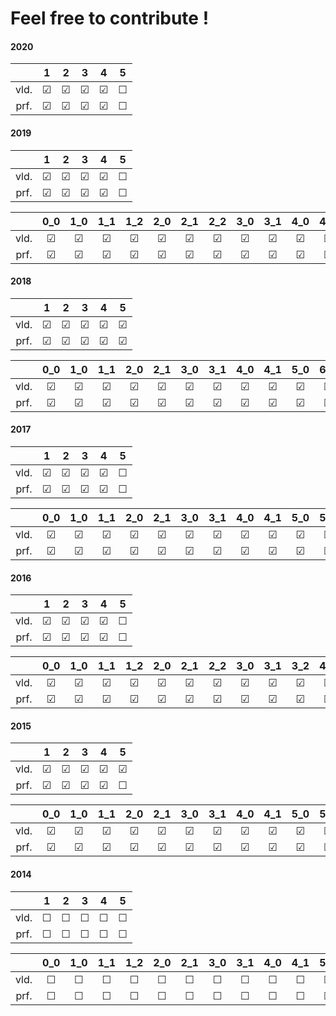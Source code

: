 # Feel free to contribute !

#### 2020
|       |    1  |    2  |    3  |    4  |    5  |
| :---: | :---: | :---: | :---: | :---: | :---: |
|vld.   |&#9745;|&#9745;|&#9745;|&#9745;|&#9744;|
|prf.   |&#9745;|&#9745;|&#9745;|&#9745;|&#9744;|

#### 2019
|       |    1  |    2  |    3  |    4  |    5  |
| :---: | :---: | :---: | :---: | :---: | :---: |
|vld.   |&#9745;|&#9745;|&#9745;|&#9745;|&#9744;|
|prf.   |&#9745;|&#9745;|&#9745;|&#9745;|&#9744;|

|       |   0_0 |    1_0|    1_1|    1_2|    2_0|    2_1|    2_2|    3_0|    3_1|    4_0|    4_1|    5_0|    6_0|    7_0|    8_0|
| :---: | :---: | :---: | :---: | :---: | :---: | :---: | :---: | :---: | :---: | :---: | :---: | :---: | :---: | :---: | :---: |
|vld.   |&#9745;|&#9745;|&#9745;|&#9745;|&#9745;|&#9745;|&#9745;|&#9745;|&#9745;|&#9745;|&#9745;|&#9745;|&#9745;|&#9745;|&#9744;|
|prf.   |&#9745;|&#9745;|&#9745;|&#9745;|&#9745;|&#9745;|&#9745;|&#9745;|&#9745;|&#9745;|&#9745;|&#9744;|&#9745;|&#9745;|&#9744;|

#### 2018
|       |    1  |    2  |    3  |    4  |    5  |
| :---: | :---: | :---: | :---: | :---: | :---: |
|vld.   |&#9745;|&#9745;|&#9745;|&#9745;|&#9745;|
|prf.   |&#9745;|&#9745;|&#9745;|&#9745;|&#9745;|

|       |   0_0 |    1_0|    1_1|    2_0|    2_1|    3_0|    3_1|    4_0|    4_1|    5_0|    6_0|    7_0|    8_0|
| :---: | :---: | :---: | :---: | :---: | :---: | :---: | :---: | :---: | :---: | :---: | :---: | :---: | :---: |
|vld.   |&#9745;|&#9745;|&#9745;|&#9745;|&#9745;|&#9745;|&#9745;|&#9745;|&#9745;|&#9745;|&#9745;|&#9745;|&#9744;|
|prf.   |&#9745;|&#9745;|&#9745;|&#9745;|&#9745;|&#9745;|&#9745;|&#9745;|&#9745;|&#9745;|&#9745;|&#9745;|&#9744;|

#### 2017
|       |    1  |    2  |    3  |    4  |    5  |
| :---: | :---: | :---: | :---: | :---: | :---: |
|vld.   |&#9745;|&#9745;|&#9745;|&#9745;|&#9744;|
|prf.   |&#9745;|&#9745;|&#9745;|&#9745;|&#9744;|

|       |   0_0 |    1_0|    1_1|    2_0|    2_1|    3_0|    3_1|    4_0|    4_1|    5_0|    5_1|    6_0|    6_1|    7_0|    8_0|
| :---: | :---: | :---: | :---: | :---: | :---: | :---: | :---: | :---: | :---: | :---: | :---: | :---: | :---: | :---: | :---: |
|vld.   |&#9745;|&#9745;|&#9745;|&#9745;|&#9745;|&#9745;|&#9745;|&#9745;|&#9745;|&#9745;|&#9745;|&#9745;|&#9745;|&#9744;|&#9744;|
|prf.   |&#9745;|&#9745;|&#9745;|&#9745;|&#9745;|&#9745;|&#9745;|&#9745;|&#9745;|&#9745;|&#9745;|&#9745;|&#9745;|&#9744;|&#9744;|

#### 2016
|       |    1  |    2  |    3  |    4  |    5  |
| :---: | :---: | :---: | :---: | :---: | :---: |
|vld.   |&#9745;|&#9745;|&#9745;|&#9745;|&#9744;|
|prf.   |&#9745;|&#9745;|&#9745;|&#9745;|&#9744;|

|       |   0_0 |    1_0|    1_1|    1_2|    2_0|    2_1|    2_2|    3_0|    3_1|    3_2|    4_0|    4_1|    5_0|    5_1|    6_0|    6_1|    7_0|    8_0|
| :---: | :---: | :---: | :---: | :---: | :---: | :---: | :---: | :---: | :---: | :---: | :---: | :---: | :---: | :---: | :---: | :---: | :---: | :---: |
|vld.   |&#9745;|&#9745;|&#9745;|&#9745;|&#9745;|&#9745;|&#9745;|&#9745;|&#9745;|&#9745;|&#9745;|&#9745;|&#9745;|&#9745;|&#9745;|&#9745;|&#9744;|&#9744;|
|prf.   |&#9745;|&#9745;|&#9745;|&#9745;|&#9745;|&#9745;|&#9745;|&#9745;|&#9745;|&#9745;|&#9745;|&#9745;|&#9745;|&#9745;|&#9745;|&#9745;|&#9744;|&#9744;|

#### 2015
|       |    1  |    2  |    3  |    4  |    5  |
| :---: | :---: | :---: | :---: | :---: | :---: |
|vld.   |&#9745;|&#9745;|&#9745;|&#9745;|&#9745;|
|prf.   |&#9745;|&#9745;|&#9745;|&#9745;|&#9744;|

|       |   0_0 |    1_0|    1_1|    2_0|    2_1|    3_0|    3_1|    4_0|    4_1|    5_0|    5_1|    6_0|    6_1|    7_0|
| :---: | :---: | :---: | :---: | :---: | :---: | :---: | :---: | :---: | :---: | :---: | :---: | :---: | :---: | :---: |
|vld.   |&#9745;|&#9745;|&#9745;|&#9745;|&#9745;|&#9745;|&#9745;|&#9745;|&#9745;|&#9745;|&#9745;|&#9745;|&#9745;|&#9744;|
|prf.   |&#9745;|&#9745;|&#9745;|&#9745;|&#9745;|&#9745;|&#9745;|&#9745;|&#9745;|&#9745;|&#9745;|&#9745;|&#9745;|&#9744;|

#### 2014
|       |    1  |    2  |    3  |    4  |    5  |
| :---: | :---: | :---: | :---: | :---: | :---: |
|vld.   |&#9744;|&#9744;|&#9744;|&#9744;|&#9744;|
|prf.   |&#9744;|&#9744;|&#9744;|&#9744;|&#9744;|

|       |   0_0 |    1_0|    1_1|    1_2|    2_0|    2_1|    3_0|    3_1|    4_0|    4_1|    5_0|    5_1|    6_0|    6_1|    7_0|    7_1|    8_0|
| :---: | :---: | :---: | :---: | :---: | :---: | :---: | :---: | :---: | :---: | :---: | :---: | :---: | :---: | :---: | :---: | :---: | :---: |
|vld.   |&#9744;|&#9744;|&#9744;|&#9744;|&#9744;|&#9744;|&#9744;|&#9744;|&#9744;|&#9744;|&#9744;|&#9744;|&#9744;|&#9744;|&#9744;|&#9744;|&#9744;|
|prf.   |&#9744;|&#9744;|&#9744;|&#9744;|&#9744;|&#9744;|&#9744;|&#9744;|&#9744;|&#9744;|&#9744;|&#9744;|&#9744;|&#9744;|&#9744;|&#9744;|&#9744;|
